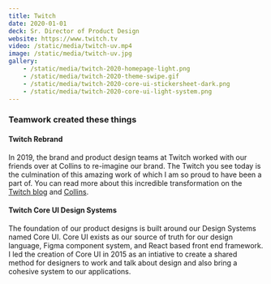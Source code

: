 ```yaml
---
title: Twitch
date: 2020-01-01
deck: Sr. Director of Product Design
website: https://www.twitch.tv
video: /static/media/twitch-uv.mp4
image: /static/media/twitch-uv.jpg
gallery:
    - /static/media/twitch-2020-homepage-light.png
    - /static/media/twitch-2020-theme-swipe.gif
    - /static/media/twitch-2020-core-ui-stickersheet-dark.png
    - /static/media/twitch-2020-core-ui-light-system.png
---
```


### Teamwork created these things

#### Twitch Rebrand
In 2019, the brand and product design teams at Twitch worked with our friends over at Collins to re-imagine our brand. The Twitch you see today is the culmination of this amazing work of which I am so proud to have been a part of. You can read more about this incredible transformation on the [Twitch blog](https://blog.twitch.tv/en/2019/12/03/beyond-purple/) and [Collins](https://www.wearecollins.com/work/twitch/).

#### Twitch Core UI Design Systems
The foundation of our product designs is built around our Design Systems named Core UI. Core UI exists as our source of truth for our design language, Figma component system, and React based front end framework. I led the creation of Core UI in 2015 as an intiative to create a shared method for designers to work and talk about design and also bring a cohesive system to our applications. 
